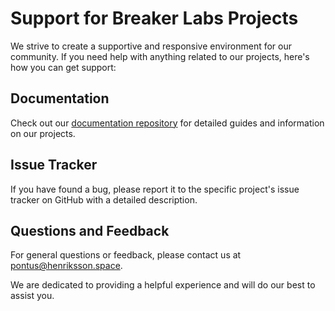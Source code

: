 # Support for Breaker Labs Projects

We strive to create a supportive and responsive environment for our community. If you need help with anything related to our projects, here's how you can get support:

## Documentation

Check out our [documentation repository](https://github.com/BreakerLabs/docs) for detailed guides and information on our projects.

## Issue Tracker

If you have found a bug, please report it to the specific project's issue tracker on GitHub with a detailed description.

## Questions and Feedback

For general questions or feedback, please contact us at [pontus@henriksson.space](mailto:pontus@henriksson.space).

We are dedicated to providing a helpful experience and will do our best to assist you.

<!-- THIS NEEDS UPDATING. This text is outdated and has the wrong text. -->
